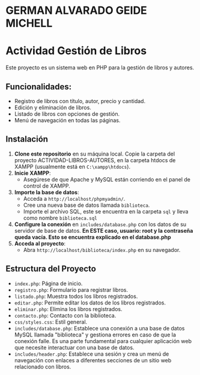 # GERMAN ALVARADO GEIDE MICHELL

# Actividad Gestión de Libros

Este proyecto es un sistema web en PHP para la gestión de libros y autores.

## Funcionalidades:
- Registro de libros con título, autor, precio y cantidad.
- Edición y eliminación de libros.
- Listado de libros con opciones de gestión.
- Menú de navegación en todas las páginas.

## Instalación

1. **Clone este repositorio** en su máquina local.
Copie la carpeta del proyecto ACTIVIDAD-LIBROS-AUTORES, en la carpeta htdocs de XAMPP (usualmente está en `C:\xampp\htdocs`).
2. **Inicie XAMPP**:
   - Asegúrese de que Apache y MySQL están corriendo en el panel de control de XAMPP.
3. **Importe la base de datos**:
   - Acceda a `http://localhost/phpmyadmin/`.
   - Cree una nueva base de datos llamada `biblioteca`.
   - Importe el archivo SQL, este se encuentra en la carpeta `sql` y lleva como nombre `biblioteca.sql`
4. **Configure la conexión** en `includes/database.php` con los datos de su servidor de base de datos.
**En ESTE caso, usuario: root y la contraseña queda vacía. Esto se encuentra explicado en el database.php**
5. **Acceda al proyecto**:
   - Abra `http://localhost/biblioteca/index.php` en su navegador.

## Estructura del Proyecto
- `index.php`: Página de inicio.
- `registro.php`: Formulario para registrar libros.
- `listado.php`: Muestra todos los libros registrados.
- `editar.php`: Permite editar los datos de los libros registrados.
- `eliminar.php`: Elimina los libros registrados.
- `contacto.php`: Contacto con la biblioteca.
- `css/styles.css`: Estil general.
- `includes/database.php`: Establece una conexión a una base de datos MySQL llamada "biblioteca" y gestiona errores en caso de que la conexión falle. Es una parte fundamental para cualquier aplicación web que necesite interactuar con una base de datos.
- `includes/header.php`:  Establece una sesión y crea un menú de navegación con enlaces a diferentes secciones de un sitio web relacionado con libros.
